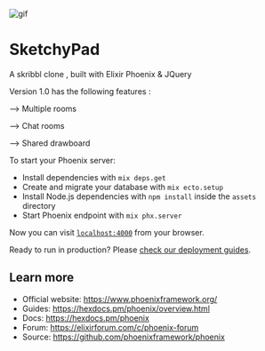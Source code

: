 ![gif](https://user-images.githubusercontent.com/49757658/125996507-a265c085-4e2c-4c12-84a6-f25a05cacef1.gif)




# SketchyPad 

A skribbl clone , built with Elixir Phoenix & JQuery 

Version 1.0 has the following features : 

--> Multiple rooms

--> Chat rooms

--> Shared drawboard


To start your Phoenix server:

  * Install dependencies with `mix deps.get`
  * Create and migrate your database with `mix ecto.setup`
  * Install Node.js dependencies with `npm install` inside the `assets` directory
  * Start Phoenix endpoint with `mix phx.server`

Now you can visit [`localhost:4000`](http://localhost:4000) from your browser.

Ready to run in production? Please [check our deployment guides](https://hexdocs.pm/phoenix/deployment.html).

## Learn more

  * Official website: https://www.phoenixframework.org/
  * Guides: https://hexdocs.pm/phoenix/overview.html
  * Docs: https://hexdocs.pm/phoenix
  * Forum: https://elixirforum.com/c/phoenix-forum
  * Source: https://github.com/phoenixframework/phoenix
